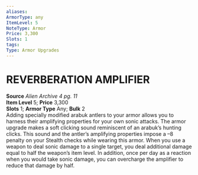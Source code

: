 ```yaml
---
aliases: 
ArmorType: any
ItemLevel: 5
NoteType: Armor
Price: 3,300
Slots: 1
tags: 
Type: Armor Upgrades
---
```

# REVERBERATION AMPLIFIER
**Source** _Alien Archive 4 pg. 11_  
**Item Level** 5; **Price** 3,300  
**Slots** 1; **Armor Type** Any; **Bulk** 2  
Adding specially modified arabuk antlers to your armor allows you to harness their amplifying properties for your own sonic attacks. The armor upgrade makes a soft clicking sound reminiscent of an arabuk’s hunting clicks. This sound and the antler’s amplifying properties impose a –8 penalty on your Stealth checks while wearing this armor. When you use a weapon to deal sonic damage to a single target, you deal additional damage equal to half the weapon’s item level. In addition, once per day as a reaction when you would take sonic damage, you can overcharge the amplifier to reduce that damage by half.